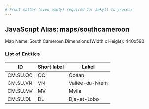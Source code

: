 ```yaml
---
# Front matter (even empty) required for Jekyll to process
---
```


## JavaScript Alias: maps/southcameroon

Map Name: South Cameroon
Dimensions (Width x Height): 440x590

### List of Entities

ID | Short label | Label
---|---|---|
CM.SU.OC|OC|Océan
CM.SU.VN|VN|Vallée-du-Ntem
CM.SU.MV|MV|Mvila
CM.SU.DL|DL|Dja-et-Lobo